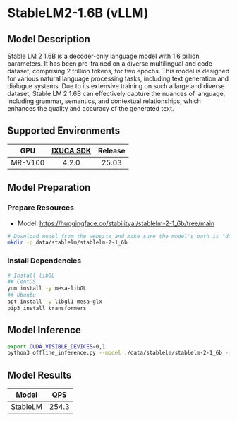 # StableLM2-1.6B (vLLM)

## Model Description

Stable LM 2 1.6B is a decoder-only language model with 1.6 billion parameters. It has been pre-trained on a diverse
multilingual and code dataset, comprising 2 trillion tokens, for two epochs. This model is designed for various natural
language processing tasks, including text generation and dialogue systems. Due to its extensive training on such a large
and diverse dataset, Stable LM 2 1.6B can effectively capture the nuances of language, including grammar, semantics, and
contextual relationships, which enhances the quality and accuracy of the generated text.

## Supported Environments

| GPU    | [IXUCA SDK](https://gitee.com/deep-spark/deepspark#%E5%A4%A9%E6%95%B0%E6%99%BA%E7%AE%97%E8%BD%AF%E4%BB%B6%E6%A0%88-ixuca) | Release |
| :----: | :----: | :----: |
| MR-V100 | 4.2.0     |  25.03  |

## Model Preparation

### Prepare Resources

- Model: <https://huggingface.co/stabilityai/stablelm-2-1_6b/tree/main>

```bash
# Download model from the website and make sure the model's path is "data/stablelm/stablelm-2-1_6b"
mkdir -p data/stablelm/stablelm-2-1_6b
```

### Install Dependencies

```bash
# Install libGL
## CentOS
yum install -y mesa-libGL
## Ubuntu
apt install -y libgl1-mesa-glx
pip3 install transformers
```

## Model Inference

```bash
export CUDA_VISIBLE_DEVICES=0,1
python3 offline_inference.py --model ./data/stablelm/stablelm-2-1_6b --max-tokens 256 -tp 1 --temperature 0.0
```

## Model Results

| Model    | QPS   |
| :----: | :----: |
| StableLM | 254.3 |
